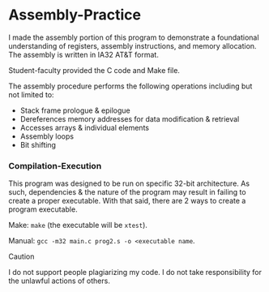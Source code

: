 # Assembly-Practice
I made the assembly portion of this program to demonstrate a foundational understanding of registers, assembly instructions, and memory allocation. The assembly is written in IA32 AT&T format.

Student-faculty provided the C code and Make file.

The assembly procedure performs the following operations including but not limited to:
- Stack frame prologue & epilogue
- Dereferences memory addresses for data modification & retrieval
- Accesses arrays & individual elements
- Assembly loops
- Bit shifting

### Compilation-Execution
This program was designed to be run on specific 32-bit architecture. As such, dependencies & the nature of the program may result in failing to create a proper executable. With that said, there are 2 ways to create a program executable.

Make: `make` (the executable will be `xtest`).

Manual: `gcc -m32 main.c prog2.s -o <executable name`.

> [!CAUTION]
> I do not support people plagiarizing my code. I do not take responsibility for the unlawful actions of others.